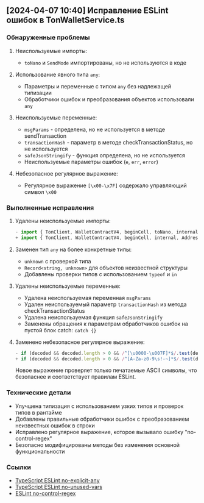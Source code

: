 ## [2024-04-07 10:40] Исправление ESLint ошибок в TonWalletService.ts

### Обнаруженные проблемы
1. Неиспользуемые импорты:
   - `toNano` и `SendMode` импортированы, но не используются в коде

2. Использование явного типа `any`:
   - Параметры и переменные с типом `any` без надлежащей типизации
   - Обработчики ошибок и преобразования объектов использовали `any`

3. Неиспользуемые переменные:
   - `msgParams` - определена, но не используется в методе sendTransaction
   - `transactionHash` - параметр в методе checkTransactionStatus, но не используется
   - `safeJsonStringify` - функция определена, но не используется
   - Неиспользуемые параметры ошибок (`e`, `err`, `error`)

4. Небезопасное регулярное выражение:
   - Регулярное выражение `[\x00-\x7F]` содержало управляющий символ `\x00`

### Выполненные исправления
1. Удалены неиспользуемые импорты:
   ```typescript
   - import { TonClient, WalletContractV4, beginCell, toNano, internal, Address, SendMode } from '@ton/ton';
   + import { TonClient, WalletContractV4, beginCell, internal, Address } from '@ton/ton';
   ```

2. Заменен тип `any` на более конкретные типы:
   - `unknown` с проверкой типа
   - `Record<string, unknown>` для объектов неизвестной структуры
   - Добавлены проверки типов с использованием `typeof` и `in`

3. Удалены неиспользуемые переменные:
   - Удалена неиспользуемая переменная `msgParams`
   - Удален неиспользуемый параметр `transactionHash` из метода checkTransactionStatus
   - Удалена неиспользуемая функция `safeJsonStringify`
   - Заменены обращения к параметрам обработчиков ошибок на пустой блок catch: `catch {}`

4. Заменено небезопасное регулярное выражение:
   ```typescript
   - if (decoded && decoded.length > 0 && /^[\u0000-\u007F]*$/.test(decoded)) {
   + if (decoded && decoded.length > 0 && /^[A-Za-z0-9\s!-~]*$/.test(decoded)) {
   ```
   Новое выражение проверяет только печатаемые ASCII символы, что безопаснее и соответствует правилам ESLint.

### Технические детали
- Улучшена типизация с использованием узких типов и проверок типов в рантайме
- Добавлены правильные обработчики ошибок с преобразованием неизвестных ошибок в строки
- Исправлено регулярное выражение, которое вызывало ошибку "no-control-regex"
- Безопасно модифицированы методы без изменения основной функциональности

### Ссылки
- [TypeScript ESLint no-explicit-any](https://typescript-eslint.io/rules/no-explicit-any)
- [TypeScript ESLint no-unused-vars](https://typescript-eslint.io/rules/no-unused-vars)
- [ESLint no-control-regex](https://eslint.org/docs/latest/rules/no-control-regex) 